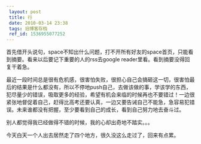 ```yaml
---
 layout: post
 title: 行
 date: 2010-03-14 23:38
 tags: 旧博客存档
 ref_id: 1536955077252
---
```

首先借开头说句，space不知出什么问题，打不开所有好友的space首页，只能看到摘要。看来以后要记下重要的人的rss去google
reader里看。看到摘要没得回复干着急。

最近一段时间总是很有危机感，很害怕失败，很担心自己会搞砸这一切，很害怕最后的结果是什么都没有，所以不停地push自己，去做该做的事，学该学的东西，犯尽量少的错误，吸取更多的经验，希望有机会来临的时候再也不要错过！一边很紧张地督促着自己，赶得比高考还要认真，一边又要告诫自己不能急，急容易犯错误。未来谁都没有把握，至少要看到自己的成长，看到自己努力地去奋斗过。

别人都觉得我已经做得不错的时候，我的心却出奇地不踏实。。。

今天白天一个人出去居然走了四个地方，很久没这么走过了，回来有点累。

